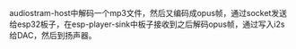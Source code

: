 audiostram-host中解码一个mp3文件，然后又编码成opus帧，通过socket发送给esp32板子，在esp-player-sink中板子接收到之后解码opus帧，通过写入i2s给DAC，然后到扬声器。
